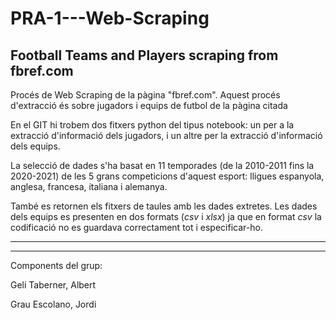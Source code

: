 # PRA-1---Web-Scraping
## Football Teams and Players scraping from fbref.com

Procés de Web Scraping de la pàgina "fbref.com". Aquest procés d'extracció és sobre jugadors i equips de futbol de la pàgina citada

En el GIT hi trobem dos fitxers python del tipus notebook: un per a la extracció d'informació dels jugadors, i un altre per la extracció d'informació dels equips.

La selecció de dades s'ha basat en 11 temporades (de la 2010-2011 fins la 2020-2021) de les 5 grans competicions d'aquest esport: lligues espanyola, anglesa, francesa, italiana
i alemanya.

També es retornen els fitxers de taules amb les dades extretes. Les dades dels equips es presenten en dos formats (*csv* i *xlsx*) ja que en format *csv* la codificació no
es guardava correctament tot i especificar-ho.

---------------------------------------------------
---------------------------------------------------

Components del grup:

Geli Taberner, Albert

Grau Escolano, Jordi
